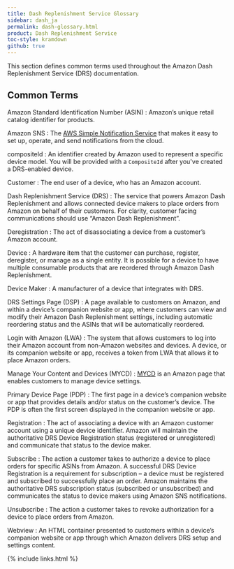 ```yaml
---
title: Dash Replenishment Service Glossary
sidebar: dash_ja
permalink: dash-glossary.html
product: Dash Replenishment Service
toc-style: kramdown
github: true
---
```


This section defines common terms used throughout the Amazon Dash Replenishment Service (DRS) documentation.

## Common Terms

Amazon Standard Identification Number (ASIN)
: Amazon’s unique retail catalog identifier for products.

Amazon SNS
: The [AWS Simple Notification Service](http://aws.amazon.com/sns) that makes it easy to set up, operate, and send notifications from the cloud.

compositeId
: An identifier created by Amazon used to represent a specific device model. You will be provided with a `CompositeId` after you've created a DRS-enabled device.

Customer
: The end user of a device, who has an Amazon account.

Dash Replenishment Service (DRS)
: The service that powers Amazon Dash Replenishment and allows connected device makers to place orders from Amazon on behalf of their customers. For clarity, customer facing communications should use “Amazon Dash Replenishment”.

Deregistration
: The act of disassociating a device from a customer’s Amazon account.

Device
: A hardware item that the customer can purchase, register, deregister, or manage as a single entity. It is possible for a device to have multiple consumable products that are reordered through Amazon Dash Replenishment.

Device Maker
: A manufacturer of a device that integrates with DRS.

DRS Settings Page (DSP)
: A page available to customers on Amazon, and within a device’s companion website or app, where customers can view and modify their Amazon Dash Replenishment settings, including automatic reordering status and the ASINs that will be automatically reordered.

Login with Amazon (LWA)
: The system that allows customers to log into their Amazon account from non-Amazon websites and devices. A device, or its companion website or app, receives a token from LWA that allows it to place Amazon orders.

Manage Your Content and Devices (MYCD)
: [MYCD]((www.amazon.com/mycd)) is an Amazon page that enables customers to manage device settings.  

Primary Device Page (PDP)
: The first page in a device’s companion website or app that provides details and/or status on the customer’s device. The PDP is often the first screen displayed in the companion website or app.

Registration
: The act of associating a device with an Amazon customer account using a unique device identifier. Amazon will maintain the authoritative DRS Device Registration status (registered or unregistered) and communicate that status to the device maker.

Subscribe
: The action a customer takes to authorize a device to place orders for specific ASINs from Amazon. A successful DRS Device Registration is a requirement for subscription – a device must be registered and subscribed to successfully place an order. Amazon maintains the authoritative DRS subscription status (subscribed or unsubscribed) and communicates the status to device makers using Amazon SNS notifications.

Unsubscribe
: The action a customer takes to revoke authorization for a device to place orders from Amazon.

Webview
: An HTML container presented to customers within a device’s companion website or app through which Amazon delivers DRS setup and settings content.

{% include links.html %}
